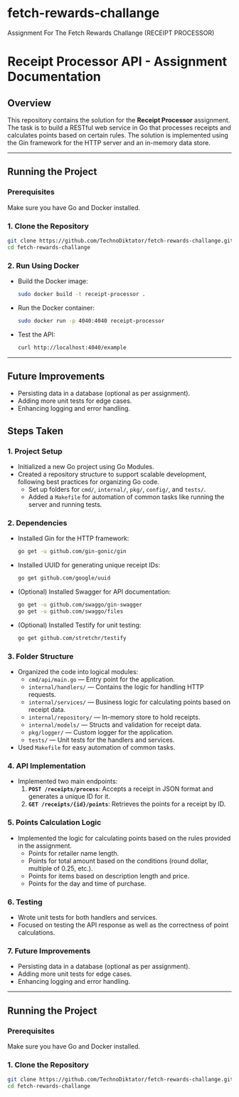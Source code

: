 # fetch-rewards-challange
Assignment For The Fetch Rewards Challange (RECEIPT PROCESSOR)

# Receipt Processor API - Assignment Documentation

## Overview

This repository contains the solution for the **Receipt Processor** assignment. The task is to build a RESTful web service in Go that processes receipts and calculates points based on certain rules. The solution is implemented using the Gin framework for the HTTP server and an in-memory data store.

---

## Running the Project

### Prerequisites

Make sure you have Go and Docker installed.

### 1. **Clone the Repository**
```bash
git clone https://github.com/TechnoDiktator/fetch-rewards-challange.git
cd fetch-rewards-challange
```

### 2. **Run Using Docker**
   - Build the Docker image:
     ```bash
     sudo docker build -t receipt-processor .
     ```
   - Run the Docker container:
     ```bash
     sudo docker run -p 4040:4040 receipt-processor
     ```

   - Test the API:
     ```bash
     curl http://localhost:4040/example
     ```

---

## Future Improvements
   - Persisting data in a database (optional as per assignment).
   - Adding more unit tests for edge cases.
   - Enhancing logging and error handling.











## Steps Taken

### 1. **Project Setup**
   - Initialized a new Go project using Go Modules.
   - Created a repository structure to support scalable development, following best practices for organizing Go code.
     - Set up folders for `cmd/`, `internal/`, `pkg/`, `config/`, and `tests/`.
     - Added a `Makefile` for automation of common tasks like running the server and running tests.

### 2. **Dependencies**
   - Installed Gin for the HTTP framework:
     ```bash
     go get -u github.com/gin-gonic/gin
     ```
   - Installed UUID for generating unique receipt IDs:
     ```bash
     go get github.com/google/uuid
     ```
   - (Optional) Installed Swagger for API documentation:
     ```bash
     go get -u github.com/swaggo/gin-swagger
     go get -u github.com/swaggo/files
     ```
   - (Optional) Installed Testify for unit testing:
     ```bash
     go get github.com/stretchr/testify
     ```

### 3. **Folder Structure**
   - Organized the code into logical modules:
     - `cmd/api/main.go` — Entry point for the application.
     - `internal/handlers/` — Contains the logic for handling HTTP requests.
     - `internal/services/` — Business logic for calculating points based on receipt data.
     - `internal/repository/` — In-memory store to hold receipts.
     - `internal/models/` — Structs and validation for receipt data.
     - `pkg/logger/` — Custom logger for the application.
     - `tests/` — Unit tests for the handlers and services.
   - Used `Makefile` for easy automation of common tasks.

### 4. **API Implementation**
   - Implemented two main endpoints:
     1. **`POST /receipts/process`**: Accepts a receipt in JSON format and generates a unique ID for it.
     2. **`GET /receipts/{id}/points`**: Retrieves the points for a receipt by ID.

### 5. **Points Calculation Logic**
   - Implemented the logic for calculating points based on the rules provided in the assignment.
     - Points for retailer name length.
     - Points for total amount based on the conditions (round dollar, multiple of 0.25, etc.).
     - Points for items based on description length and price.
     - Points for the day and time of purchase.

### 6. **Testing**
   - Wrote unit tests for both handlers and services.
   - Focused on testing the API response as well as the correctness of point calculations.


### 7. **Future Improvements**
   - Persisting data in a database (optional as per assignment).
   - Adding more unit tests for edge cases.
   - Enhancing logging and error handling.

---

## Running the Project

### Prerequisites

Make sure you have Go and Docker installed.

### 1. **Clone the Repository**
```bash
git clone https://github.com/TechnoDiktator/fetch-rewards-challange.git
cd fetch-rewards-challange

